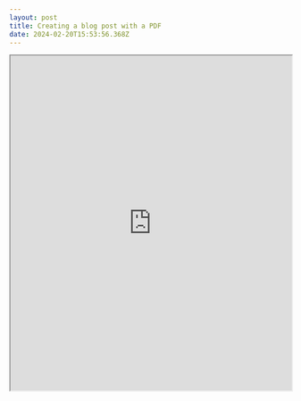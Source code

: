 ```yaml
---
layout: post
title: Creating a blog post with a PDF
date: 2024-02-20T15:53:56.368Z
---
```

<iframe src="https://drive.google.com/file/d/163o3IcRX9quR4sBkKJapZMHlRDa3QDS8/preview" width="100%" height="600" allow="autoplay"></iframe>
